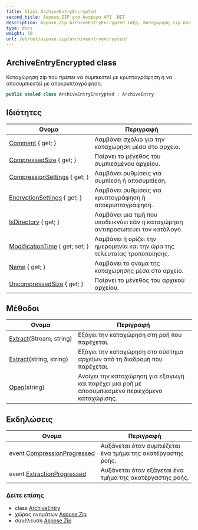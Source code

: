 ```yaml
---
title: Class ArchiveEntryEncrypted
second_title: Aspose.ZIP για Αναφορά API .NET
description: Aspose.Zip.ArchiveEntryEncrypted τάξη. Καταχώρηση zip που πρέπει να συμπιεστεί με κρυπτογράφηση ή να αποσυμπιεστεί με αποκρυπτογράφηση.
type: docs
weight: 30
url: /el/net/aspose.zip/archiveentryencrypted/
---
```

## ArchiveEntryEncrypted class

Καταχώρηση zip που πρέπει να συμπιεστεί με κρυπτογράφηση ή να αποσυμπιεστεί με αποκρυπτογράφηση.

```csharp
public sealed class ArchiveEntryEncrypted : ArchiveEntry
```

## Ιδιότητες

| Ονομα | Περιγραφή |
| --- | --- |
| [Comment](../../aspose.zip/archiveentry/comment/) { get; } | Λαμβάνει σχόλιο για την καταχώρηση μέσα στο αρχείο. |
| [CompressedSize](../../aspose.zip/archiveentry/compressedsize/) { get; } | Παίρνει το μέγεθος του συμπιεσμένου αρχείου. |
| [CompressionSettings](../../aspose.zip/archiveentry/compressionsettings/) { get; } | Λαμβάνει ρυθμίσεις για συμπίεση ή αποσυμπίεση. |
| [EncryptionSettings](../../aspose.zip/archiveentryencrypted/encryptionsettings/) { get; } | Λαμβάνει ρυθμίσεις για κρυπτογράφηση ή αποκρυπτογράφηση. |
| [IsDirectory](../../aspose.zip/archiveentry/isdirectory/) { get; } | Λαμβάνει μια τιμή που υποδεικνύει εάν η καταχώρηση αντιπροσωπεύει τον κατάλογο. |
| [ModificationTime](../../aspose.zip/archiveentry/modificationtime/) { get; set; } | Λαμβάνει ή ορίζει την ημερομηνία και την ώρα της τελευταίας τροποποίησης. |
| [Name](../../aspose.zip/archiveentry/name/) { get; } | Λαμβάνει το όνομα της καταχώρησης μέσα στο αρχείο. |
| [UncompressedSize](../../aspose.zip/archiveentry/uncompressedsize/) { get; } | Παίρνει το μέγεθος του αρχικού αρχείου. |

## Μέθοδοι

| Ονομα | Περιγραφή |
| --- | --- |
| [Extract](../../aspose.zip/archiveentry/extract/)(Stream, string) | Εξάγει την καταχώρηση στη ροή που παρέχεται. |
| [Extract](../../aspose.zip/archiveentry/extract/)(string, string) | Εξάγει την καταχώρηση στο σύστημα αρχείων από τη διαδρομή που παρέχεται. |
| [Open](../../aspose.zip/archiveentry/open/)(string) | Ανοίγει την καταχώρηση για εξαγωγή και παρέχει μια ροή με αποσυμπιεσμένο περιεχόμενο καταχώρισης. |

## Εκδηλώσεις

| Ονομα | Περιγραφή |
| --- | --- |
| event [CompressionProgressed](../../aspose.zip/archiveentry/compressionprogressed/) | Αυξάνεται όταν συμπιέζεται ένα τμήμα της ακατέργαστης ροής. |
| event [ExtractionProgressed](../../aspose.zip/archiveentry/extractionprogressed/) | Αυξάνεται όταν εξάγεται ένα τμήμα της ακατέργαστης ροής. |

### Δείτε επίσης

* class [ArchiveEntry](../archiveentry/)
* χώρος ονομάτων [Aspose.Zip](../../aspose.zip/)
* συνέλευση [Aspose.Zip](../../)


